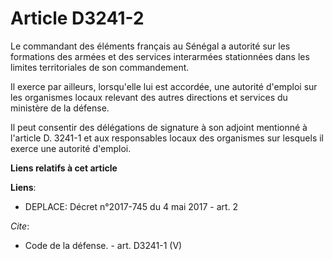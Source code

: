 # Article D3241-2

Le commandant des éléments français au Sénégal a autorité sur les formations des armées et des services interarmées
stationnées dans les limites territoriales de son commandement. 

Il exerce par ailleurs, lorsqu'elle lui est accordée, une autorité d'emploi sur les organismes locaux relevant des autres
directions et services du ministère de la défense. 

Il peut consentir des délégations de signature à son adjoint mentionné à l'article D. 3241-1 et aux responsables locaux des
organismes sur lesquels il exerce une autorité d'emploi.

**Liens relatifs à cet article**

**Liens**:

  - DEPLACE: Décret n°2017-745 du 4 mai 2017 - art. 2

_Cite_:

  - Code de la défense. - art. D3241-1 (V)
